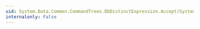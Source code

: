 ```yaml
---
uid: System.Data.Common.CommandTrees.DbDistinctExpression.Accept(System.Data.Common.CommandTrees.DbExpressionVisitor)
internalonly: False
---
```


